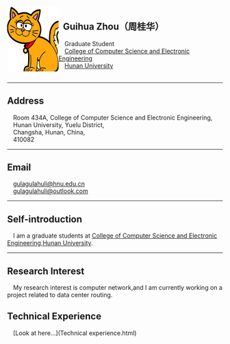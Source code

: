 <img SRC="11.jpg" ALIGN="left" height="150px" width="120px" >

## &ensp;Guihua Zhou（周桂华）
&emsp;Graduate Student<br>
&emsp;<A HREF="http://csee.hnu.edu.cn/">College of Computer Science and Electronic Engineering</A><br>
&emsp;<A HREF="http://www.hnu.edu.cn/">Hunan University</A><br>
<br>

---
## Address 
&emsp;Room 434A, College of Computer Science and Electronic Engineering,<br />
&emsp;Hunan University, Yuelu District,<br /> 
&emsp;Changsha, Hunan, China,<br /> 
&emsp;410082

---
## Email
&emsp;gulagulahuli@hnu.edu.cn<br />
&emsp;gulagulahuli@outlook.com<br />

---
## Self-introduction
&emsp;I am a graduate students at [College of Computer Science and Electronic Engineering](http://csee.hnu.edu.cn/),[Hunan University](http://www.hnu.edu.cn/).

---
## Research Interest
&emsp;My research interest is computer network,and I am currently working on a project related to data center routing.<br />

## Technical Experience
&emsp;[Look at here...](Technical experience.html)<br />
